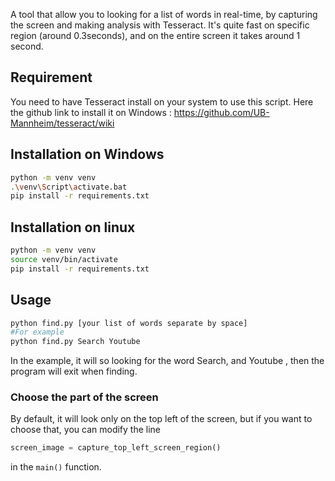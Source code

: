 A tool that allow you to looking for a list of words in real-time, by capturing the screen and making analysis with Tesseract.
It's quite fast on specific region (around 0.3seconds), and on the entire screen it takes around 1 second.

## Requirement

You need to have Tesseract install on your system to use this script. Here the github link to install it on Windows : https://github.com/UB-Mannheim/tesseract/wiki

## Installation on Windows

```bash
python -m venv venv
.\venv\Script\activate.bat
pip install -r requirements.txt
```

## Installation on linux

```bash
python -m venv venv
source venv/bin/activate
pip install -r requirements.txt
```

## Usage

```bash
python find.py [your list of words separate by space]
#For example
python find.py Search Youtube 
```

In the example, it will so looking for the word Search, and Youtube , then the program will exit when finding.

### Choose the part of the screen

By default, it will look only on the top left of the screen, but if you want to choose that, you can modify the line

```python
screen_image = capture_top_left_screen_region()
```

in the ```main()``` function.
